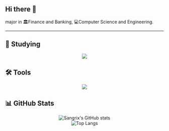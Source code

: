 ## Hi there 👋

major in 🏛️Finance and Banking, 💻Computer Science and Engineering.


---
## 📖 Studying
<p align="center">
  <a href="https://skillicons.dev">
    <img src="https://skillicons.dev/icons?i=nginx,docker,linux,githubactions" />
  </a>
</p>


## 🛠️ Tools
<p align="center">
  <a href="https://skillicons.dev">
    <img src="https://skillicons.dev/icons?i=postgres,mysql,r,spring" />
  </a>
</p>


## 📊 GitHub Stats


<p align="center">
  <img src="https://github-readme-stats.vercel.app/api?username=Sangrix&count_private=true&show_icons=true&theme=onedark&card_width=450" alt="Sangrix's GitHub stats" />
  <br>
  <img src="https://github-readme-stats.vercel.app/api/top-langs/?username=Sangrix&theme=onedark&layout=compact&card_width=450&langs_count=6" alt="Top Langs" />
</p>





<!--
**Sangrix/Sangrix** is a ✨ _special_ ✨ repository because its `README.md` (this file) appears on your GitHub profile.

Here are some ideas to get you started:

- 🔭 I’m currently working on ...
- 🌱 I’m currently learning ...
- 👯 I’m looking to collaborate on ...
- 🤔 I’m looking for help with ...
- 💬 Ask me about ...
- 📫 How to reach me: ...
- 😄 Pronouns: ...
- ⚡ Fun fact: ...
-->
